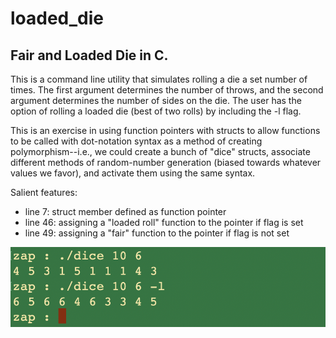 # loaded_die
## Fair and Loaded Die in C. 
This is a command line utility that simulates rolling a die a set number of times. The first argument determines the number of throws, and the second argument determines the number of sides on the die. The user has the option of rolling a loaded die (best of two rolls) by including the -l flag. 

This is an exercise in using function pointers with structs to allow functions to be called with dot-notation syntax as a method of creating polymorphism--i.e., we could create a bunch of "dice" structs, associate different methods of random-number generation (biased towards whatever values we favor), and activate them using the same syntax.

<div>
	<p>Salient features:</p>
	<ul>
		<li>line 7: struct member defined as function pointer</li>
		<li>line 46: assigning a "loaded roll" function to the pointer if flag is set</li>
		<li>line 49: assigning a "fair" function to the pointer if flag is not set</li>
	</ul>
</div>

<div>
	<img src="/example.png">
</div>
